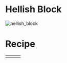 # Hellish Block
![hellish_block](https://github.com/user-attachments/assets/7349db29-0a23-4f40-9988-aa242d7265da)

# Recipe
||||
|---|---|---|
||||